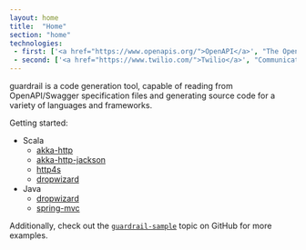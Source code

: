 ```yaml
---
layout: home
title:  "Home"
section: "home"
technologies:
 - first: ['<a href="https://www.openapis.org/">OpenAPI</a>', "The OpenAPI Initiative is a consortium of industry experts with the focus on standardizing how REST APIs are described"]
 - second: ['<a href="https://www.twilio.com/">Twilio</a>', "Communications APIs for SMS, Voice, Video, and Authentication"]
---
```


guardrail is a code generation tool, capable of reading from OpenAPI/Swagger specification files and generating source code for a variety of languages and frameworks.

Getting started:
- Scala
  - [akka-http](scala/akka-http)
  - [akka-http-jackson](scala/akka-http-jackson)
  - [http4s](scala/http4s)
  - [dropwizard](scala/dropwizard)
- Java
  - [dropwizard](java/dropwizard)
  - [spring-mvc](java/spring-mvc)

Additionally, check out the [`guardrail-sample`](https://github.com/topics/guardrail-sample) topic on GitHub for more examples.
